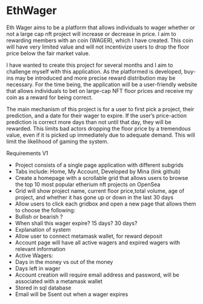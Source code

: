 # EthWager

Eth Wager aims to be a platform that allows individuals to wager whether or not a large cap nft project will increase or decrease in price. I aim to rewarding members with an coin (WAGER), which I have created. This coin will have very limited value and will not incentivize users to drop the floor price below the fair market value.

I have wanted to create this project for several months and I aim to challenge myself with this application. As the platformed is developed, buy-ins may be introduced and more precise reward distribution may be necessary. For the time being, the application will be a user-friendly website that allows individuals to bet on large-cap NFT floor prices and receive my coin as a reward for being correct.

The main mechanism of this project is for a user to first pick a project, their prediction, and a date for their wager to expire. If the user’s price-action prediction is correct more days than not until that day, they will be rewarded. This limits bad actors dropping the floor price by a tremendous value, even if it is picked up immediately due to adequate demand. This will limit the likelihood of gaming the system.


Requirements V1
* Project consists of a single page application with different subgrids
* Tabs include: Home, My Account, Developed by Mina (link github)
* Create a homepage with a scrollable grid that allows users to browse the top 10 most popular etherium nft projects on OpenSea
* Grid will show project name, current floor price,total volume,  age of project, and whether it has gone up or down in the last 30 days
* Allow users to click each gridbox and open a new page that allows them to choose the following:
* Bullish or bearish ?
* When shall this wager expire? 15 days? 30 days?
* Explanation of system
* Allow user to connect metamask wallet, for reward deposit
* Account page will have all active wagers and expired wagers with relevant information
* Active Wagers:
* Days in the money vs out of the money
* Days left in wager
* Account creation will require email address and password, will be associated with a metamask wallet
* Stored in sql database
* Email will be Ssent out when a wager expires
